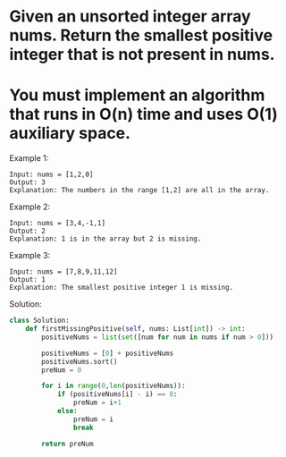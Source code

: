 # Given an unsorted integer array nums. Return the smallest positive integer that is not present in nums.

# You must implement an algorithm that runs in O(n) time and uses O(1) auxiliary space.

 

Example 1:
```
Input: nums = [1,2,0]
Output: 3
Explanation: The numbers in the range [1,2] are all in the array.
```

Example 2:
```
Input: nums = [3,4,-1,1]
Output: 2
Explanation: 1 is in the array but 2 is missing.
```
Example 3:
```
Input: nums = [7,8,9,11,12]
Output: 1
Explanation: The smallest positive integer 1 is missing.
```

Solution: 
```python
class Solution:
    def firstMissingPositive(self, nums: List[int]) -> int:
        positiveNums = list(set([num for num in nums if num > 0]))

        positiveNums = [0] + positiveNums
        positiveNums.sort()
        preNum = 0

        for i in range(0,len(positiveNums)):
            if (positiveNums[i] - i) == 0:
                preNum = i+1
            else:
                preNum = i
                break

        return preNum
```